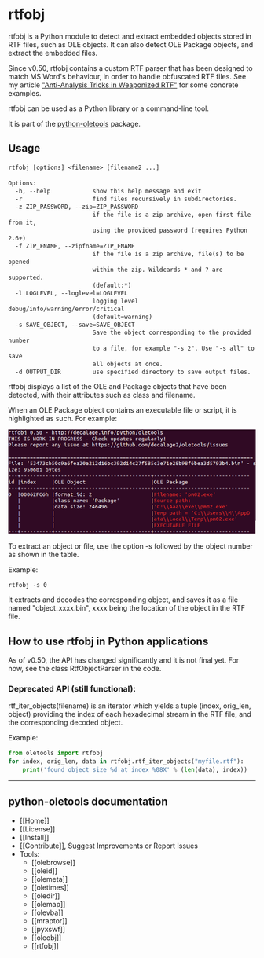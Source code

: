 rtfobj
======

rtfobj is a Python module to detect and extract embedded objects stored
in RTF files, such as OLE objects. It can also detect OLE Package objects,
and extract the embedded files.

Since v0.50, rtfobj contains a custom RTF parser that has been designed to
match MS Word's behaviour, in order to handle obfuscated RTF files. See my
article ["Anti-Analysis Tricks in Weaponized RTF"](http://decalage.info/rtf_tricks)
for some concrete examples.

rtfobj can be used as a Python library or a command-line tool.

It is part of the [python-oletools](http://www.decalage.info/python/oletools) package.

## Usage

```text
rtfobj [options] <filename> [filename2 ...]

Options:
  -h, --help            show this help message and exit
  -r                    find files recursively in subdirectories.
  -z ZIP_PASSWORD, --zip=ZIP_PASSWORD
                        if the file is a zip archive, open first file from it,
                        using the provided password (requires Python 2.6+)
  -f ZIP_FNAME, --zipfname=ZIP_FNAME
                        if the file is a zip archive, file(s) to be opened
                        within the zip. Wildcards * and ? are supported.
                        (default:*)
  -l LOGLEVEL, --loglevel=LOGLEVEL
                        logging level debug/info/warning/error/critical
                        (default=warning)
  -s SAVE_OBJECT, --save=SAVE_OBJECT
                        Save the object corresponding to the provided number
                        to a file, for example "-s 2". Use "-s all" to save
                        all objects at once.
  -d OUTPUT_DIR         use specified directory to save output files.
```

rtfobj displays a list of the OLE and Package objects that have been detected,
with their attributes such as class and filename.

When an OLE Package object contains an executable file or script, it is
highlighted as such. For example:

![](rtfobj1.png)

To extract an object or file, use the option -s followed by the object number
as shown in the table.

Example:

```text
rtfobj -s 0
```

It extracts and decodes the corresponding object, and saves it as a file
named "object_xxxx.bin", xxxx being the location of the object in the RTF file.


## How to use rtfobj in Python applications

As of v0.50, the API has changed significantly and it is not final yet.
For now, see the class RtfObjectParser in the code.

### Deprecated API (still functional):

rtf_iter_objects(filename) is an iterator which yields a tuple
(index, orig_len, object) providing the index of each hexadecimal stream
in the RTF file, and the corresponding decoded object.

Example:

```python
from oletools import rtfobj
for index, orig_len, data in rtfobj.rtf_iter_objects("myfile.rtf"):
    print('found object size %d at index %08X' % (len(data), index))
```

--------------------------------------------------------------------------

python-oletools documentation
-----------------------------

- [[Home]]
- [[License]]
- [[Install]]
- [[Contribute]], Suggest Improvements or Report Issues
- Tools:
	- [[olebrowse]]
	- [[oleid]]
	- [[olemeta]]
	- [[oletimes]]
	- [[oledir]]
	- [[olemap]]
	- [[olevba]]
	- [[mraptor]]
	- [[pyxswf]]
	- [[oleobj]]
	- [[rtfobj]]
